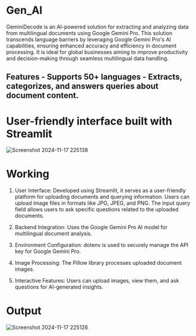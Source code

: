# Gen_AI
GeminiDecode is an AI-powered solution for extracting and analyzing data from multilingual documents using Google Gemini Pro. This solution transcends language barriers by leveraging Google Gemini Pro's AI capabilities, ensuring enhanced accuracy and efficiency in document processing. It is ideal for global businesses aiming to improve productivity and decision-making through seamless multilingual data handling. 

## Features - Supports 50+ languages - Extracts, categorizes, and answers queries about document content. 

# User-friendly interface built with Streamlit
![Screenshot 2024-11-17 225138](https://github.com/user-attachments/assets/1dab1126-446e-4e85-8407-250834f89fe1)

# Working 
1. User Interface:
Developed using Streamlit, it serves as a user-friendly platform for uploading documents and querying information.
Users can upload image files in formats like JPG, JPEG, and PNG.
The input query field allows users to ask specific questions related to the uploaded documents.

2. Backend Integration:
Uses the Google Gemini Pro AI model for multilingual document analysis.

3. Environment Configuration:
dotenv is used to securely manage the API key for Google Gemini Pro.

4. Image Processing:
The Pillow library processes uploaded document images.

5. Interactive Features:
Users can upload images, view them, and ask questions for AI-generated insights.

# Output
![Screenshot 2024-11-17 225126](https://github.com/user-attachments/assets/35785548-1bb0-4091-8734-4c6e82fac51f)
